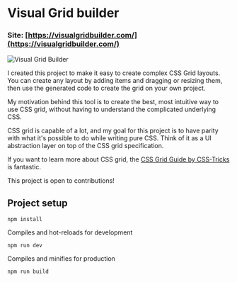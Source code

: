 # Visual Grid builder

### Site: [https://visualgridbuilder.com/](https://visualgridbuilder.com/)

![Visual Grid Builder](https://github.com/obedparla/visual-grid-builder/blob/main/public/showcase.png)

I created this project to make it easy to create complex CSS Grid layouts.
You can create any layout by adding items and dragging or resizing them, then use the generated code to create
the grid on your own project.

My motivation behind this tool is to create the best, most intuitive way to use CSS grid, without
having to understand the complicated underlying CSS.

CSS grid is capable of a lot, and my goal for this project is to have parity with
what it's possible to do while writing pure CSS. Think of it as a UI abstraction layer on top of the CSS grid specification.

If you want to learn more about CSS grid, the [CSS Grid Guide by CSS-Tricks](https://css-tricks.com/snippets/css/complete-guide-grid/) is fantastic.

This project is open to contributions!


## Project setup

```
npm install
```

Compiles and hot-reloads for development

```
npm run dev
```

Compiles and minifies for production

```
npm run build
```